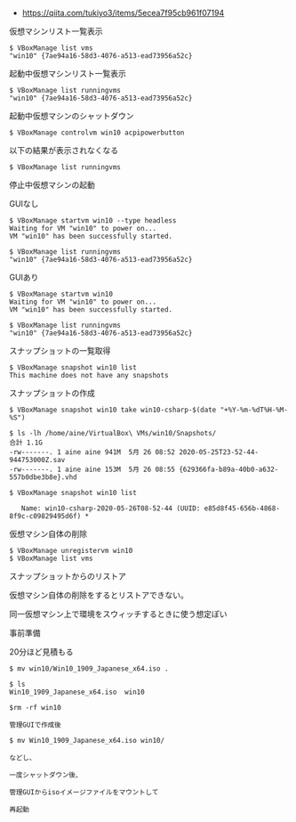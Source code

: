 - https://qiita.com/tukiyo3/items/5ecea7f95cb961f07194

仮想マシンリスト一覧表示

```
$ VBoxManage list vms
"win10" {7ae94a16-58d3-4076-a513-ead73956a52c}
```

起動中仮想マシンリスト一覧表示

```
$ VBoxManage list runningvms
"win10" {7ae94a16-58d3-4076-a513-ead73956a52c}
```


起動中仮想マシンのシャットダウン

```
$ VBoxManage controlvm win10 acpipowerbutton
```

以下の結果が表示されなくなる

```
$ VBoxManage list runningvms
```

停止中仮想マシンの起動

GUIなし

```
$ VBoxManage startvm win10 --type headless
Waiting for VM "win10" to power on...
VM "win10" has been successfully started.

$ VBoxManage list runningvms
"win10" {7ae94a16-58d3-4076-a513-ead73956a52c}
```

GUIあり

```
$ VBoxManage startvm win10
Waiting for VM "win10" to power on...
VM "win10" has been successfully started.

$ VBoxManage list runningvms
"win10" {7ae94a16-58d3-4076-a513-ead73956a52c}
```


スナップショットの一覧取得

```
$ VBoxManage snapshot win10 list
This machine does not have any snapshots

```


スナップショットの作成

```
$ VBoxManage snapshot win10 take win10-csharp-$(date "+%Y-%m-%dT%H-%M-%S")

$ ls -lh /home/aine/VirtualBox\ VMs/win10/Snapshots/
合計 1.1G
-rw-------. 1 aine aine 941M  5月 26 08:52 2020-05-25T23-52-44-944753000Z.sav
-rw-------. 1 aine aine 153M  5月 26 08:55 {629366fa-b89a-40b0-a632-557b0dbe3b8e}.vhd

$ VBoxManage snapshot win10 list

   Name: win10-csharp-2020-05-26T08-52-44 (UUID: e85d8f45-656b-4868-8f9c-c09829495d6f) *

```

仮想マシン自体の削除


```
$ VBoxManage unregistervm win10
$ VBoxManage list vms
```


スナップショットからのリストア

仮想マシン自体の削除をするとリストアできない。

同一仮想マシン上で環境をスウィッチするときに使う想定ぽい


事前準備

20分ほど見積もる

```
$ mv win10/Win10_1909_Japanese_x64.iso .

$ ls
Win10_1909_Japanese_x64.iso  win10

$rm -rf win10

管理GUIで作成後

$ mv Win10_1909_Japanese_x64.iso win10/

などし、

一度シャットダウン後、

管理GUIからisoイメージファイルをマウントして

再起動
```

